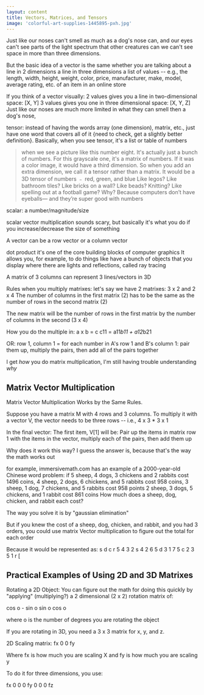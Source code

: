 ```yaml
---
layout: content
title: Vectors, Matrices, and Tensors
image: 'colorful-art-supplies-1445895-pxh.jpg'
---
```


Just like our noses can't smell as much as a dog's nose can,
and our eyes can't see parts of the light spectrum that other creatures can
we can't see space in more than three dimensions.

But the basic idea of a vector is the same whether you are talking about
a line in 2 dimensions
a line in three dimensions
a list of values -- e.g., the length, width, height, weight, color, price, manufacturer, make, model, average rating, etc. of an item in an online store

If you think of a vector visually:
2 values gives you a line in two-dimensional space: [X, Y]
3 values gives you one in three dimensional space: [X, Y, Z]
Just like our noses are much more limited in what they can smell then a dog's nose,

tensor: instead of having the words array (one dimension), matrix, etc., just have one word that covers all of it {need to check, get a slightly better definition}. Basically, when you see tensor, it's a list or table of numbers

 > when we see a picture like this number eight.  It's actually just a bunch of numbers. For this grayscale one, it's a matrix of numbers. If it was a color image, it would have a third dimension. So when you add an extra dimension, we call it a tensor rather than a matrix. It would be a 3D tensor of numbers ﹣ red, green, and blue
 > Like legos?  Like bathroom tiles?  Like bricks on a wall?  Like beads?  Knitting? Like spelling out at a football game?
Why?  Because computers don’t have eyeballs— and they’re super good with numbers 


scalar: a number/magnitude/size


scalar vector multiplication sounds scary,
but basically it's what you do if you increase/decrease the size of something

A vector can be a row vector or a column vector

dot product
it's one of the core building blocks of computer graphics
It allows you, for example, to do things like have a bunch of objects that you display where there are lights and reflections, called ray tracing

A matrix of 3 columns can represent 3 lines/vectors in 3D

Rules when you multiply matrixes:
let's say we have 2 matrixes: 3 x 2 and 2 x 4
The number of columns in the first matrix (2) has to be the same as the number of rows in the second matrix (2)

The new matrix will be the number of rows in the first matrix by the number of columns in the second (3 x 4)

How you do the multiple in:
a x b = c
c11 = a11*b11 + a12*b21

OR:
row 1, column 1 = 
for each number in A's row 1 and B's column 1:
	pair them up, multiply the pairs, then add all of the pairs together

I get _how_ you do matrix multiplication,
I'm still having trouble understanding _why_


## Matrix Vector Multiplication

Matrix Vector Multiplication Works by the Same Rules.

Suppose you have a matrix M with 4 rows and 3 columns.
To multiply it with a vector V, the vector needs to be three rows -- i.e., 4 x 3 * 3 x 1

In the final vector:
The first item, V[1] will be:
Pair up the items in matrix row 1 with the items in the vector,
multiply each of the pairs, then add them up

Why does it work this way?
I guess the answer is, because that's the way the math works out

for example, immersivemath.com has an example of a 2000-year-old Chinese word problem:
if 5 sheep, 4 dogs, 3 chickens and 2 rabbits cost 1496 coins,
4 sheep, 2 dogs, 6 chickens, and 5 rabbits cost 958 coins,
3 sheep, 1 dog, 7 chickens, and 5 rabbits cost 958 points
2 sheep, 3 dogs, 5 chickens, and 1 rabbit cost 861 coins
How much does a sheep, dog, chicken, and rabbit each cost?

The way you solve it is by "gaussian elimination"

But if you knew the cost of a sheep, dog, chicken, and rabbit,
and you had 3 orders,
you could use matrix Vector multiplication to figure out the total for each order

Because it would be represented as:
s d c r
5 4 3 2   s
4 2 6 5   d
3 1 7 5   c
2 3 5 1   r
[





## Practical Examples of Using 2D and 3D Matrixes

Rotating a 2D Object:
You can figure out the math for doing this quickly by "applying" (multiplying?) a 2 dimensional (2 x 2) rotation matrix of:

cos o	- sin o
sin o	  cos o

where o is the number of degrees you are rotating the object

If you are rotating in 3D, you need a 3 x 3 matrix for x, y, and z.


2D Scaling matrix:
fx	0
0	fy

Where fx is how much you are scaling X and fy is how much you are scaling y

To do it for three dimensions, you use:

fx	0	0
0	fy	0
0	0	fz

